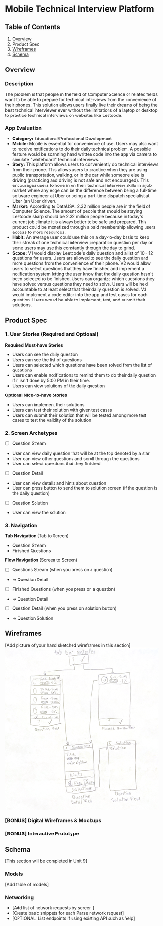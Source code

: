 # Mobile Technical Interview Platform

## Table of Contents

1. [Overview](#Overview)
2. [Product Spec](#Product-Spec)
3. [Wireframes](#Wireframes)
4. [Schema](#Schema)

## Overview

### Description

The problem is that people in the field of Computer Science or related fields want to be able to prepare for technical interviews from the convenience of their phones. This solution allows users finally live their dreams of being the best technical interviewer ever without the limitations of a laptop or desktop to practice technical interviews on websites like Leetcode.

### App Evaluation

- **Category:** Educational/Professional Development
- **Mobile:** Mobile is essential for convenience of use. Users may also want to receive notifications to do their daily technical problem. A possible feature would be scanning hand written code into the app via camera to simulate "whiteboard" technical interviews.
- **Story:** This platform allows users to conveniently do technical interviews from their phone. This allows users to practice when they are using public transportation, walking, or in the car while someone else is driving (practicing and driving is not safe and not encouraged). This encourages users to hone in on their technical interview skills in a job market where any edge can be the difference between being a full-time software engineer at Uber or being a part-time dispatch specialist at Uber (an Uber driver).
- **Market:** According to [DataUSA](https://datausa.io/profile/cip/computer-science-110701), 2.32 million people are in the field of Computer Science. The amount of people that should be staying Leetcode sharp should be 2.32 million people because in today's current job climate it is always better to be safe and prepared. This product could be monetized through a paid membership allowing users access to more resources.
- **Habit:** An average user could use this on a day-to-day basis to keep their streak of one technical interview preparation question per day or some users may use this constantly through the day to grind.
- **Scope:** V1 would display Leetcode's daily question and a list of 10 - 12 questions for users. Users are allowed to see the daily question and more questions from the convenience of their phone. V2 would allow users to select questions that they have finished and implement a notification system letting the user know that the daily question hasn't been selected to be finished. Users can organize which questions they have solved versus questions they need to solve.  Users will be held accountable to at least select that their daily question is solved. V3 would implement a code editor into the app and test cases for each question. Users would be able to implement, test, and submit their solutions.

## Product Spec

### 1. User Stories (Required and Optional)

**Required Must-have Stories**

* Users can see the daily question
* Users can see the list of questions
* Users can selected which questions have been solved from the list of questions
* Users can enable notifications to remind them to do their daily question if it isn't done by 5:00 PM in their time.
* Users can view solutions of the daily question

**Optional Nice-to-have Stories**

* Users can implement their solutions
* Users can test their solution with given test cases
* Users can submit their solution that will be tested among more test cases to test the validity of the solution

### 2. Screen Archetypes

- [ ] Question Stream
* User can view daily question that will be at the top denoted by a star
* User can view other questions and scroll through the questions
* User can select questions that they finished
- [ ] Question Detail
* User can view details and hints about question
* User can press button to send them to solution screen (if the question is the daily question)
- [ ] Question Solution
* User can view the solution

### 3. Navigation

**Tab Navigation** (Tab to Screen)

* Question Stream
* Finished Questions

**Flow Navigation** (Screen to Screen)

- [ ] Questions Stream (when you press on a question)
* => Question Detail
- [ ] Finished Questions (when you press on a question)
* => Question Detail
- [ ] Question Detail (when you press on solution button)
* => Question Solution

## Wireframes

[Add picture of your hand sketched wireframes in this section]
<img src="wireframes.png" width=600>

### [BONUS] Digital Wireframes & Mockups

### [BONUS] Interactive Prototype

## Schema 

[This section will be completed in Unit 9]

### Models

[Add table of models]

### Networking

- [Add list of network requests by screen ]
- [Create basic snippets for each Parse network request]
- [OPTIONAL: List endpoints if using existing API such as Yelp]
